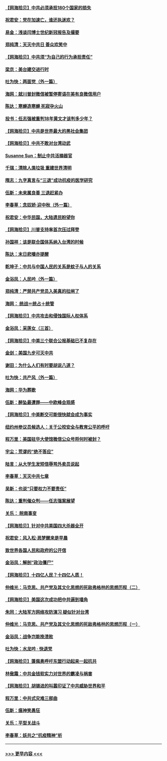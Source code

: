 #### [【网海拾贝】中共必须承担180个国家的损失](../pages/nsc993/n12428893.md?t=09251502) 
#### [祝君安：党在加速亡，谁还执迷欢？](../pages/nsc993/n12428652.md?t=09251502) 
#### [易金：浅谈闫博士世纪新冠报告及撮要](../pages/nsc993/n12426822.md?t=09251502) 
#### [郑纯清：天灭中共日 善众欢笑中](../pages/nsc993/n12426784.md?t=09251502) 
#### [【网海拾贝】中共须“为自己的行为承担责任”](../pages/nsc993/n12426067.md?t=09251502) 
#### [梁京：美台建交进行时](../pages/nsc993/n12424066.md?t=09251502) 
#### [吐为快：两面党（外一篇）](../pages/nsc993/n12424043.md?t=09251502) 
#### [海网：就川普封微信被暂停寄语在美有良微信用户](../pages/nsc993/n12424021.md?t=09251502) 
#### [陈达：寒蝉造寒蝉 死寂孕火山](../pages/nsc993/n12423958.md?t=09251502) 
#### [投书：任志强被重判18年黄文才该判多少年？](../pages/nsc993/n12423672.md?t=09251502) 
#### [【网海拾贝】中共是世界最大的黑社会集团](../pages/nsc993/n12423543.md?t=09251502) 
#### [【网海拾贝】中共不敢对台湾动武](../pages/nsc993/n12421418.md?t=09251502) 
#### [Susanne Sun：制止中共活摘器官](../pages/nsc993/n12419654.md?t=09251502) 
#### [千瑞：清除人类垃圾 重建世界清明](../pages/nsc993/n12419414.md?t=09251502) 
#### [隋志：九字真言与“三退”成功抗疫的医学研究](../pages/nsc993/n12419248.md?t=09251502) 
#### [伍新：未来属良善 三退赶紧办](../pages/nsc993/n12418496.md?t=09251502) 
#### [李春草：念奴娇·迎中秋（外一篇）](../pages/nsc993/n12418465.md?t=09251502) 
#### [祝君安：中华民国，大陆遗民盼望你](../pages/nsc993/n12418089.md?t=09251502) 
#### [【网海拾贝】川普支持率首次压过拜登](../pages/nsc993/n12418050.md?t=09251502) 
#### [孙国祥：该是联合国体系纳入台湾的时候](../pages/nsc993/n12417369.md?t=09251502) 
#### [陈达：末日悲嚎亦提醒](../pages/nsc993/n12416736.md?t=09251502) 
#### [乾坤子：中共与中国人民的关系是蚊子与人的关系](../pages/nsc993/n12416632.md?t=09251502) 
#### [金浴凤：人民吟（外一篇）](../pages/nsc993/n12416567.md?t=09251502) 
#### [郑纯清：严禁共产党员入美真的拉闸了](../pages/nsc993/n12416550.md?t=09251502) 
#### [海网： 统战＝统占＋统管](../pages/nsc993/n12416404.md?t=09251502) 
#### [【网海拾贝】中共攻击和侵蚀国际人权体系](../pages/nsc993/n12416250.md?t=09251502) 
#### [金浴凤：采莲女（三首）](../pages/nsc993/n12415517.md?t=09251502) 
#### [【网海拾贝】中美三个联合公报基础已不复存在](../pages/nsc993/n12415054.md?t=09251502) 
#### [金剑：美国九步可灭中共](../pages/nsc993/n12413183.md?t=09251502) 
#### [谢田：为什么人们有时要胡说八道？](../pages/nsc993/n12411861.md?t=09251502) 
#### [吐为快：共产风（外一篇）](../pages/nsc993/n12411761.md?t=09251502) 
#### [海网：华为葬歌](../pages/nsc993/n12410381.md?t=09251502) 
#### [伍新：醉坠最遭罪——中欧峰会观感](../pages/nsc993/n12410364.md?t=09251502) 
#### [【网海拾贝】中美断交可能很快就会成为事实](../pages/nsc993/n12409495.md?t=09251502) 
#### [纽约州参议员候选人：关于公校安全与教育公平的呼吁](../pages/nsc993/n12409228.md?t=09251502) 
#### [程万里：美国驻华大使馆微信公众号将何时被封？](../pages/nsc993/n12407397.md?t=09251502) 
#### [宇尘：荒谬的“绝不答应”](../pages/nsc993/n12407360.md?t=09251502) 
#### [陆言：从大学生发短信辱骂外卖员说起](../pages/nsc993/n12407285.md?t=09251502) 
#### [李春草：天灭中共七章](../pages/nsc993/n12406988.md?t=09251502) 
#### [吴新：也说“只要权力不要责任”](../pages/nsc993/n12406966.md?t=09251502) 
#### [陈达：重判催众判——任志强案展望](../pages/nsc993/n12404540.md?t=09251502) 
#### [关乐： 皖南事变](../pages/nsc993/n12404288.md?t=09251502) 
#### [【网海拾贝】针对中共美国四大杀器全开](../pages/nsc993/n12404172.md?t=09251502) 
#### [祝君安：风入松‧恶梦醒来是早晨](../pages/nsc993/n12401953.md?t=09251502) 
#### [致世界各国人民和政府的公开信](../pages/nsc993/n12401824.md?t=09251502) 
#### [金浴凤：解剖“政治僵尸”](../pages/nsc993/n12401808.md?t=09251502) 
#### [【网海拾贝】十四亿人民？十四亿人质！](../pages/nsc993/n12401708.md?t=09251502) 
#### [仲维光：马克思、共产党及其文化思想的死敌弗格林的思想历程（二）](../pages/nsc993/n12399107.md?t=09251502) 
#### [【网海拾贝】美国这次成功把中共逼到墙角](../pages/nsc993/n12400173.md?t=09251502) 
#### [朱同：大陆军方网络攻防演习 疑似针对台湾](../pages/nsc993/n12399868.md?t=09251502) 
#### [仲维光：马克思、共产党及其文化思想的死敌弗格林的思想历程（一）](../pages/nsc993/n12398341.md?t=09251502) 
#### [金浴凤：战争岂能挽溃败](../pages/nsc993/n12398855.md?t=09251502) 
#### [吐为快：水龙吟 · 快退党](../pages/nsc993/n12398849.md?t=09251502) 
#### [【网海拾贝】蓬佩奥呼吁东盟行动起来一起抗共](../pages/nsc993/n12398291.md?t=09251502) 
#### [林傲霜：中共金钱软实力对世界的霸凌与祸害](../pages/nsc993/n12397515.md?t=09251502) 
#### [【网海拾贝】胡锡进的叫嚣印证了中共威胁世界和平](../pages/nsc993/n12397455.md?t=09251502) 
#### [程万里：中共式灾难三部曲](../pages/nsc993/n12397106.md?t=09251502) 
#### [伍新：瘟神笑愚狂](../pages/nsc993/n12397052.md?t=09251502) 
#### [关乐：平型关战斗](../pages/nsc993/n12395387.md?t=09251502) 
#### [李春草：妖共之“抗疫精神”析](../pages/nsc993/n12395240.md?t=09251502) 

----
#### [ >>> 更早内容 <<< ](../indexes/nsc993-earlier.md)
